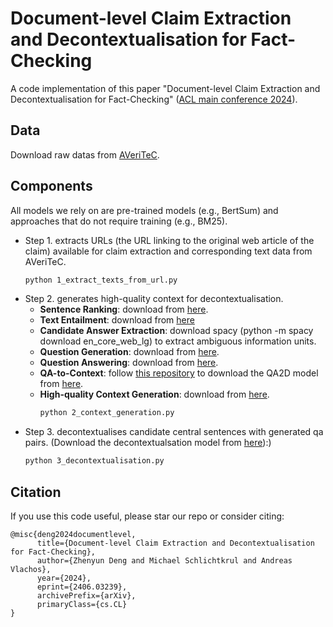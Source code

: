 # Document-level Claim Extraction and Decontextualisation for Fact-Checking
A code implementation of this paper "Document-level Claim Extraction and Decontextualisation for Fact-Checking" (<a href="https://arxiv.org/pdf/2406.03239">ACL main conference 2024</a>). 


## Data

Download raw datas from <a href="https://github.com/MichSchli/AVeriTeC">AVeriTeC</a>.


## Components
All models we rely on are pre-trained models (e.g., BertSum) and approaches that do not require training (e.g., BM25).

* Step 1. extracts URLs (the URL linking to the original
web article of the claim) available for claim extraction and corresponding text data from AVeriTeC. 
    ```bash
    python 1_extract_texts_from_url.py
    ``` 
* Step 2. generates high-quality context for decontextualisation. 
  * __Sentence Ranking__: download from <a href="https://github.com/nlpyang/PreSumm">here</a>.
  * __Text Entailment__: download from <a href="https://github.com/khuangaf/ZeroFEC?tab=readme-ov-file">here</a>
  * __Candidate Answer Extraction__: download spacy (python -m spacy download en_core_web_lg) to extract ambiguous information units.
  * __Question Generation__: download from <a href="https://huggingface.co/Salesforce/mixqg-base">here</a>.
  * __Question Answering__: download from <a href="https://github.com/allenai/unifiedqa">here</a>.
  * __QA-to-Context__: follow <a href="https://github.com/nlpyang/PreSumm">this repository</a> to download the QA2D model from <a href="https://console.cloud.google.com/storage/browser/few-shot-fact-verification;tab=objects?authuser=0&prefix=&forceOnObjectsSortingFiltering=false">here</a>.
  * __High-quality Context Generation__: download from <a href="https://github.com/nlpyang/PreSumm">here</a>.
    ```bash
    python 2_context_generation.py 
    ```
* Step 3. decontextualises candidate central sentences with generated qa pairs. (Download the decontextualsation model from <a href="https://github.com/google-research/language/tree/master/language/decontext">here</a>):)
    ```bash
    python 3_decontextualisation.py 
    ``` 


  




## Citation

If you use this code useful, please star our repo or consider citing:
```
@misc{deng2024documentlevel,
      title={Document-level Claim Extraction and Decontextualisation for Fact-Checking}, 
      author={Zhenyun Deng and Michael Schlichtkrul and Andreas Vlachos},
      year={2024},
      eprint={2406.03239},
      archivePrefix={arXiv},
      primaryClass={cs.CL}
}
```
